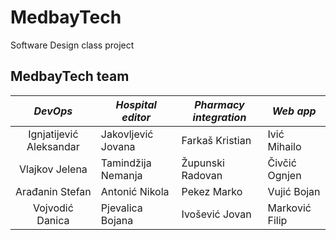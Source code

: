# MedbayTech
Software Design class project

## MedbayTech team
|         *DevOps*        | *Hospital editor*  | *Pharmacy integration* | *Web app*      |
|:-----------------------:|--------------------|------------------------|----------------|
| Ignjatijević Aleksandar | Jakovljević Jovana | Farkaš Kristian        | Ivić Mihailo   |
| Vlajkov Jelena          | Tamindžija Nemanja | Župunski Radovan       | Čivčić Ognjen  |
| Arađanin Stefan         | Antonić Nikola     | Pekez Marko            | Vujić Bojan    |
| Vojvodić Danica         | Pjevalica Bojana   | Ivošević Jovan         | Marković Filip |




